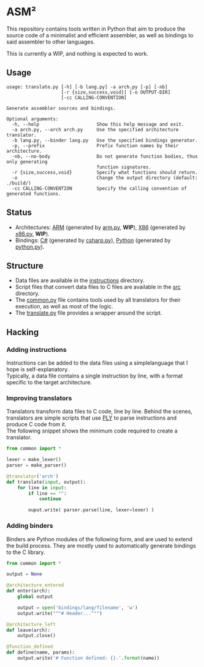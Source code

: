 ASM²
====

This repository contains tools written in Python that aim
to produce the source code of a minimalist and efficient assembler,
as well as bindings to said assembler to other languages.

This is currently a WIP, and nothing is expected to work.

## Usage
```
usage: translate.py [-h] [-b lang.py] -a arch.py [-p] [-nb]
                    [-r {size,success,void}] [-o OUTPUT-DIR]
                    [-cc CALLING-CONVENTION]

Generate assembler sources and bindings.

Optional arguments:
  -h, --help                     Show this help message and exit.
  -a arch.py, --arch arch.py     Use the specified architecture translator.
  -b lang.py, --binder lang.py   Use the specified bindings generator.
  -p, --prefix                   Prefix function names by their architecture.
  -nb, --no-body                 Do not generate function bodies, thus only generating
                                 function signatures.
  -r {size,success,void}         Specify what functions should return.
  -o                             Change the output directory (default: ./build/)
  -cc CALLING-CONVENTION         Specify the calling convention of generated functions.
```

## Status
- Architectures: [ARM](./include/arm.h) (generated by [arm.py](./src/arm.py), **WIP**),
  [X86](./include/x86.h) (generated by [x86.py](./src/x86.py), **WIP**).
- Bindings: [C#](./bindings/csharp) (generated by [csharp.py](./src/csharp.py)),
  [Python](./bindings/python) (generated by [python.py](./src/python.py)).

## Structure
- Data files are available in the [instructions](./instructions) directory.
- Script files that convert data files to C files are available in the [src](./src) directory.
- The [common.py](./src/common.py) file contains tools used by all translators for their execution,
  as well as most of the logic.
- The [translate.py](./translate.py) file provides a wrapper around the script.

## Hacking

### Adding instructions
Instructions can be added to the data files using a simplelanguage that I hope is self-explanatory.  
Typically, a data file contains a single instruction by line, with a format specific to the
target architecture.

### Improving translators
Translators transform data files to C code, line by line. Behind the scenes,
translators are simple scripts that use [PLY](https://github.com/dabeaz/ply) to
parse instructions and produce C code from it.  
The following snippet shows the minimum code required to create a translator.

```python
from common import *

lexer = make_lexer()
parser = make_parser()

@translator('arch')
def translate(input, output):
    for line in input:
        if line == "":
            continue

        ouput.write( parser.parse(line, lexer=lexer) )
```

### Adding binders
Binders are Python modules of the following form, and are used to extend
the build process. They are mostly used to automatically generate bindings
to the C library.

```python
from common import *

output = None

@architecture_entered
def enter(arch):
    global output

    output = open('bindings/lang/filename', 'w')
    output.write("""# Header...""")

@architecture_left
def leave(arch):
    output.close()

@function_defined
def define(name, params):
    output.write('# Function defined: {}.'.format(name))
```
